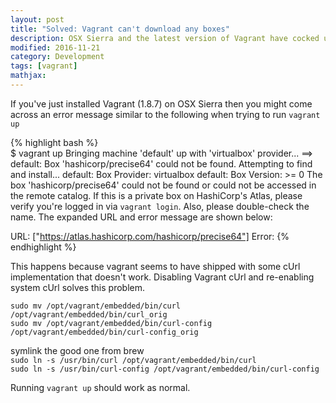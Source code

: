 ```yaml
---
layout: post
title: "Solved: Vagrant can't download any boxes"
description: OSX Sierra and the latest version of Vagrant have cocked up cURL
modified: 2016-11-21
category: Development
tags: [vagrant]
mathjax:
---
```

If you've just installed Vagrant (1.8.7) on OSX Sierra then you might come across an error message similar to the following when trying to run `vagrant up`    

{% highlight bash %}    
$ vagrant up
Bringing machine 'default' up with 'virtualbox' provider...
==> default: Box 'hashicorp/precise64' could not be found. Attempting to find and install...
    default: Box Provider: virtualbox
    default: Box Version: >= 0
The box 'hashicorp/precise64' could not be found or
could not be accessed in the remote catalog. If this is a private
box on HashiCorp's Atlas, please verify you're logged in via
`vagrant login`. Also, please double-check the name. The expanded
URL and error message are shown below:

URL: ["https://atlas.hashicorp.com/hashicorp/precise64"]
Error:
{% endhighlight %}

This happens because vagrant seems to have shipped with some cUrl implementation that doesn't work. Disabling Vagrant cUrl and re-enabling system cUrl solves this problem. 


`sudo mv /opt/vagrant/embedded/bin/curl /opt/vagrant/embedded/bin/curl_orig`    
`sudo mv /opt/vagrant/embedded/bin/curl-config /opt/vagrant/embedded/bin/curl-config_orig`    

symlink the good one from brew       
`sudo ln -s /usr/bin/curl /opt/vagrant/embedded/bin/curl`    
`sudo ln -s /usr/bin/curl-config /opt/vagrant/embedded/bin/curl-config`    

Running `vagrant up` should work as normal. 